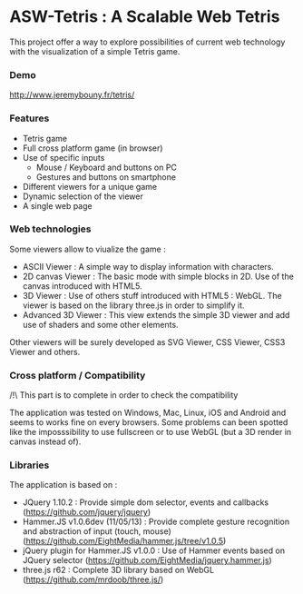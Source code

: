 ASW-Tetris : A Scalable Web Tetris
==========

This project offer a way to explore possibilities of current web technology with the visualization of a simple Tetris game.

### Demo
http://www.jeremybouny.fr/tetris/

### Features

- Tetris game
- Full cross platform game (in browser)
- Use of specific inputs
  - Mouse / Keyboard and buttons on PC
  - Gestures and buttons on smartphone
- Different viewers for a unique game
- Dynamic selection of the viewer
- A single web page

### Web technologies

Some viewers allow to viualize the game :

- ASCII Viewer : A simple way to display information with characters.
- 2D canvas Viewer : The basic mode with simple blocks in 2D. Use of the canvas introduced with HTML5.
- 3D Viewer : Use of others stuff introduced with HTML5 : WebGL. The viewer is based on the library three.js in order to simplify it.
- Advanced 3D Viewer : This view extends the simple 3D viewer and add use of shaders and some other elements.

Other viewers will be surely developed as SVG Viewer, CSS Viewer, CSS3 Viewer and others.

### Cross platform / Compatibility

/!\ This part is to complete in order to check the compatibility

The application was tested on Windows, Mac, Linux, iOS and Android and seems to works fine on every browsers.
Some problems can been spotted like the imposssibility to use fullscreen or to use WebGL (but a 3D render in canvas instead of).

### Libraries

The application is based on :

- JQuery 1.10.2 : Provide simple dom selector, events and callbacks (https://github.com/jquery/jquery)
- Hammer.JS v1.0.6dev (11/05/13) : Provide complete gesture recognition and abstraction of input (touch, mouse) (https://github.com/EightMedia/hammer.js/tree/v1.0.5)
- jQuery plugin for Hammer.JS v1.0.0 : Use of Hammer events based on JQuery selector (https://github.com/EightMedia/jquery.hammer.js)
- three.js r62 : Complete 3D library based on WebGL (https://github.com/mrdoob/three.js/)
